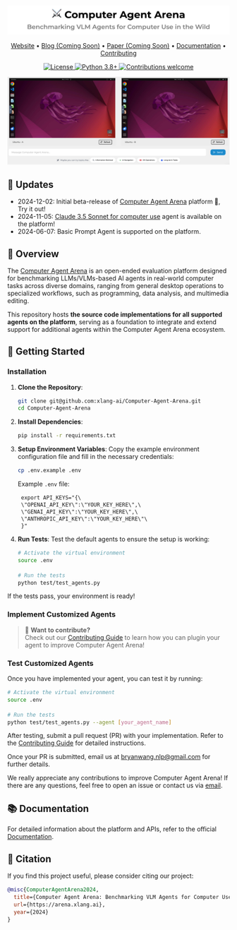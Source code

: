 <p align="center">
    <img src="assets/banner.png" alt="Computer Agent Arena">
</p>

<p align="center">
  <a href="https://arena.xlang.ai">Website</a> •
  <a href="#">Blog (Coming Soon)</a> •
  <a href="#">Paper (Coming Soon)</a> •
  <a href="https://xlang-ai.github.io/computer-agent-arena">Documentation</a> •
  <a href="CONTRIBUTING.md">Contributing</a>
</p>

<p align="center">
    <a href="LICENSE">
        <img src="https://img.shields.io/badge/License-MIT-blue.svg" alt="License">
    </a>
    <a href="https://www.python.org/downloads/">
        <img src="https://img.shields.io/badge/python-3.8+-blue.svg" alt="Python 3.8+">
    </a>
    <a href="CONTRIBUTING.md">
        <img src="https://img.shields.io/badge/contributions-welcome-brightgreen.svg" alt="Contributions welcome">
    </a>
    <br/>
</p>

<p align="center">
    <img src="assets/example.png" alt="Computer Agent Arena Demo">
</p>

## 📢 Updates
- 2024-12-02: Initial beta-release of [Computer Agent Arena](https://arena.xlang.ai) platform 🥳, Try it out!
- 2024-11-05: [Claude 3.5 Sonnet for computer use](https://www.anthropic.com/news/3-5-models-and-computer-use) agent is available on the platform!
- 2024-06-07: Basic Prompt Agent is supported on the platform.

## 📖 Overview
The [Computer Agent Arena](https://arena.xlang.ai) is an open-ended evaluation platform designed for benchmarking LLMs/VLMs-based AI agents in real-world computer tasks across diverse domains, ranging from general desktop operations to specialized workflows, such as programming, data analysis, and multimedia editing.

This repository hosts **the source code implementations for all supported agents on the platform**, serving as a foundation to integrate and extend support for additional agents within the Computer Agent Arena ecosystem.

## 💾 Getting Started

### Installation

1. **Clone the Repository**:
   ```bash
   git clone git@github.com:xlang-ai/Computer-Agent-Arena.git
   cd Computer-Agent-Arena
   ```

2. **Install Dependencies**:
   ```bash
   pip install -r requirements.txt
   ```

3. **Setup Environment Variables**:
   Copy the example environment configuration file and fill in the necessary credentials:
   ```bash
   cp .env.example .env
   ```
   Example `.env` file:
   ```plaintext
    export API_KEYS="{\
    \"OPENAI_API_KEY\":\"YOUR_KEY_HERE\",\
    \"GENAI_API_KEY\":\"YOUR_KEY_HERE\",\
    \"ANTHROPIC_API_KEY\":\"YOUR_KEY_HERE\"\
    }"
   ```

4. **Run Tests**:
   Test the default agents to ensure the setup is working:
   ```bash
   # Activate the virtual environment
   source .env

   # Run the tests
   python test/test_agents.py
   ```

If the tests pass, your environment is ready!

### Implement Customized Agents

> 🤝 **Want to contribute?**  
> Check out our [Contributing Guide](CONTRIBUTING.md) to learn how you can plugin your agent to improve Computer Agent Arena!

### Test Customized Agents
Once you have implemented your agent, you can test it by running:
```bash
# Activate the virtual environment
source .env

# Run the tests
python test/test_agents.py --agent [your_agent_name]
```

After testing, submit a pull request (PR) with your implementation. Refer to the [Contributing Guide](CONTRIBUTING.md) for detailed instructions.

Once your PR is submitted, email us at [bryanwang.nlp@gmail.com](mailto:bryanwang.nlp@gmail.com) for further details.

We really appreciate any contributions to improve Computer Agent Arena! If there are any questions, feel free to open an issue or contact us via [email](mailto:bryanwang.nlp@gmail.com).

## 📚 Documentation

For detailed information about the platform and APIs, refer to the official [Documentation](https://xlang-ai.github.io/computer-agent-arena).

## 📄 Citation

If you find this project useful, please consider citing our project:

```bibtex
@misc{ComputerAgentArena2024,
  title={Computer Agent Arena: Benchmarking VLM Agents for Computer Use in the Wild},
  url={https://arena.xlang.ai},
  year={2024}
}
```
    